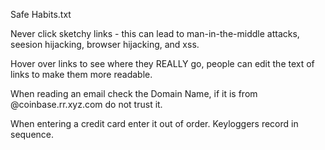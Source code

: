 Safe Habits.txt

Never click sketchy links - this can lead to man-in-the-middle attacks, seesion hijacking, browser hijacking, and xss.

Hover over links to see where they REALLY go, people can edit the text of links to make them more readable.

When reading an email check the Domain Name, if it is from @coinbase.rr.xyz.com do not trust it.

When entering a credit card enter it out of order. Keyloggers record in sequence.
